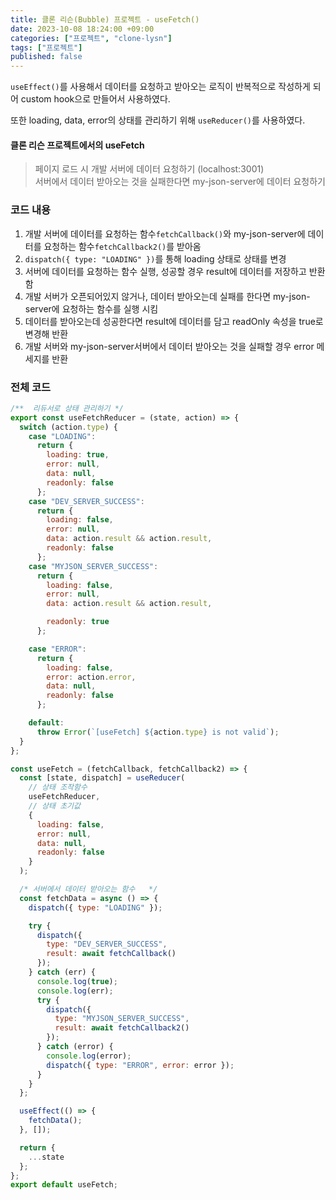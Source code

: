 ```yaml
---
title: 클론 리슨(Bubble) 프로젝트 - useFetch()
date: 2023-10-08 18:24:00 +09:00
categories: ["프로젝트", "clone-lysn"]
tags: ["프로젝트"]
published: false
---
```


`useEffect()`를 사용해서 데이터를 요청하고 받아오는 로직이 반복적으로 작성하게 되어 custom hook으로 만들어서 사용하였다.

또한 loading, data, error의 상태를 관리하기 위해 `useReducer()`를 사용하였다.

#### 클론 리슨 프로젝트에서의 useFetch

> 페이지 로드 시 개발 서버에 데이터 요청하기 (localhost:3001)<br/>
> 서버에서 데이터 받아오는 것을 실패한다면 my-json-server에 데이터 요청하기

### 코드 내용

1. 개발 서버에 데이터를 요청하는 함수`fetchCallback()`와 my-json-server에 데이터를 요청하는 함수`fetchCallback2()`를 받아옴
2. `dispatch({ type: "LOADING" })`를 통해 loading 상태로 상태를 변경
3. 서버에 데이터를 요청하는 함수 실행, 성공할 경우 result에 데이터를 저장하고 반환함
4. 개발 서버가 오픈되어있지 않거나, 데이터 받아오는데 실패를 한다면 my-json-server에 요청하는 함수를 실행 시킴
5. 데이터를 받아오는데 성공한다면 result에 데이터를 담고 readOnly 속성을 true로 변경해 반환
6. 개발 서버와 my-json-server서버에서 데이터 받아오는 것을 실패할 경우 error 메세지를 반환

### 전체 코드

```js
/**  리듀서로 상태 관리하기 */
export const useFetchReducer = (state, action) => {
  switch (action.type) {
    case "LOADING":
      return {
        loading: true,
        error: null,
        data: null,
        readonly: false
      };
    case "DEV_SERVER_SUCCESS":
      return {
        loading: false,
        error: null,
        data: action.result && action.result,
        readonly: false
      };
    case "MYJSON_SERVER_SUCCESS":
      return {
        loading: false,
        error: null,
        data: action.result && action.result,

        readonly: true
      };

    case "ERROR":
      return {
        loading: false,
        error: action.error,
        data: null,
        readonly: false
      };

    default:
      throw Error(`[useFetch] ${action.type} is not valid`);
  }
};

const useFetch = (fetchCallback, fetchCallback2) => {
  const [state, dispatch] = useReducer(
    // 상태 조작함수
    useFetchReducer,
    // 상태 초기값
    {
      loading: false,
      error: null,
      data: null,
      readonly: false
    }
  );

  /* 서버에서 데이터 받아오는 함수   */
  const fetchData = async () => {
    dispatch({ type: "LOADING" });

    try {
      dispatch({
        type: "DEV_SERVER_SUCCESS",
        result: await fetchCallback()
      });
    } catch (err) {
      console.log(true);
      console.log(err);
      try {
        dispatch({
          type: "MYJSON_SERVER_SUCCESS",
          result: await fetchCallback2()
        });
      } catch (error) {
        console.log(error);
        dispatch({ type: "ERROR", error: error });
      }
    }
  };

  useEffect(() => {
    fetchData();
  }, []);

  return {
    ...state
  };
};
export default useFetch;
```
